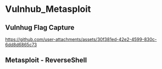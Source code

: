 # Vulnhub_Metasploit

## Vulnhug Flag Capture 
https://github.com/user-attachments/assets/30f381ed-42e2-4599-830c-6dd8d6865c73


## Metasploit - ReverseShell
